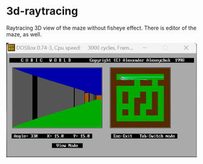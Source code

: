 # 3d-raytracing

Raytracing 3D view of the maze without fisheye effect. There is editor of the maze, as well.

![3D Raytracing](raytracing.png)
